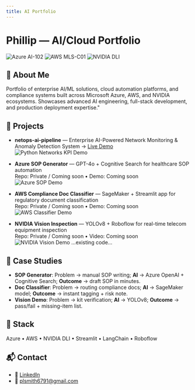```yaml
---
title: AI Portfolio
---
```


# Phillip — AI/Cloud Portfolio

![Azure AI-102](https://img.shields.io/badge/Azure-AI--102-blue)
![AWS MLS-C01](https://img.shields.io/badge/AWS-MLS--C01-orange)
![NVIDIA DLI](https://img.shields.io/badge/NVIDIA-DLI-brightgreen)

## 👋 About Me

Portfolio of enterprise AI/ML solutions, cloud automation platforms, and compliance systems built across Microsoft Azure, AWS, and NVIDIA ecosystems. Showcases advanced AI engineering, full-stack development, and production deployment expertise."

## 🚀 Projects

- **netops-ai-pipeline** — Enterprise AI-Powered Network Monitoring & Anomaly Detection System
  → [Live Demo](https://netops-ai-pipeline-production.up.railway.app/)  
  ![Python Networks KPI Demo](assets/netops-demo.png)

- **Azure SOP Generator** — GPT-4o + Cognitive Search for healthcare SOP automation  
  Repo: Private / Coming soon • Demo: Coming soon  
  ![Azure SOP Demo](assets/sop-demo.png)

- **AWS Compliance Doc Classifier** — SageMaker + Streamlit app for regulatory document classification  
  Repo: Private / Coming soon • Demo: Coming soon  
  ![AWS Classifier Demo](assets/classifier-demo.png)

- **NVIDIA Vision Inspection** — YOLOv8 + Roboflow for real-time telecom equipment inspection  
  Repo: Private / Coming soon • Video: Coming soon  
  ![NVIDIA Vision Demo](assets/vision-demo.png)
...existing code...

## 📜 Case Studies

- **SOP Generator**: Problem → manual SOP writing; **AI** → Azure OpenAI + Cognitive Search; **Outcome** → draft SOP in minutes.
- **Doc Classifier**: Problem → routing compliance docs; **AI** → SageMaker model; **Outcome** → instant tagging + risk note.
- **Vision Demo**: Problem → kit verification; **AI** → YOLOv8; **Outcome** → pass/fail + missing-item list.

## 🧰 Stack

Azure • AWS • NVIDIA DLI • Streamlit • LangChain • Roboflow

## 📬 Contact

- 💼 [LinkedIn](https://linkedin.com/in/phillip-l-smith)  
- 📧 plsmith6791@gmail.com

